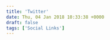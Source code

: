 ```yaml
---
title: 'Twitter'
date: Thu, 04 Jan 2018 10:33:38 +0000
draft: false
tags: ['Social Links']
---
```


